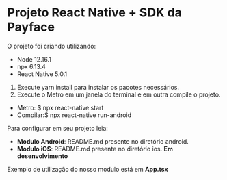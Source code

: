 # Projeto React Native + SDK da Payface

O projeto foi criando utilizando:

- Node 12.16.1
- npx 6.13.4
- React Native 5.0.1

1. Execute yarn install para instalar os pacotes necessários.
2. Execute o Metro em um janela do terminal e em outra compile o projeto.

- Metro: $ npx react-native start
- Compilar:$ npx react-native run-android

Para configurar em seu projeto leia:

- **Modulo Android**: README.md presente no diretório android.
- **Modulo iOS**: README.md presente no diretório ios. **Em desenvolvimento**

Exemplo de utilização do nosso modulo está em **App.tsx**
